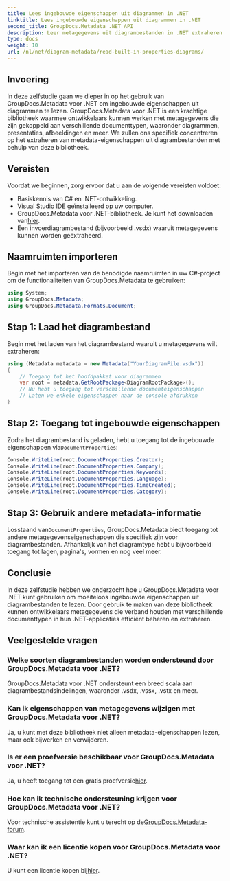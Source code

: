 ```yaml
---
title: Lees ingebouwde eigenschappen uit diagrammen in .NET
linktitle: Lees ingebouwde eigenschappen uit diagrammen in .NET
second_title: GroupDocs.Metadata .NET API
description: Leer metagegevens uit diagrambestanden in .NET extraheren met behulp van GroupDocs.Metadata. Verbeter documentbeheer en -analyse efficiënt.
type: docs
weight: 10
url: /nl/net/diagram-metadata/read-built-in-properties-diagrams/
---
```

## Invoering
In deze zelfstudie gaan we dieper in op het gebruik van GroupDocs.Metadata voor .NET om ingebouwde eigenschappen uit diagrammen te lezen. GroupDocs.Metadata voor .NET is een krachtige bibliotheek waarmee ontwikkelaars kunnen werken met metagegevens die zijn gekoppeld aan verschillende documenttypen, waaronder diagrammen, presentaties, afbeeldingen en meer. We zullen ons specifiek concentreren op het extraheren van metadata-eigenschappen uit diagrambestanden met behulp van deze bibliotheek.
## Vereisten
Voordat we beginnen, zorg ervoor dat u aan de volgende vereisten voldoet:
- Basiskennis van C# en .NET-ontwikkeling.
- Visual Studio IDE geïnstalleerd op uw computer.
-  GroupDocs.Metadata voor .NET-bibliotheek. Je kunt het downloaden van[hier](https://releases.groupdocs.com/metadata/net/).
- Een invoerdiagrambestand (bijvoorbeeld .vsdx) waaruit metagegevens kunnen worden geëxtraheerd.

## Naamruimten importeren
Begin met het importeren van de benodigde naamruimten in uw C#-project om de functionaliteiten van GroupDocs.Metadata te gebruiken:
```csharp
using System;
using GroupDocs.Metadata;
using GroupDocs.Metadata.Formats.Document;
```
## Stap 1: Laad het diagrambestand
Begin met het laden van het diagrambestand waaruit u metagegevens wilt extraheren:
```csharp
using (Metadata metadata = new Metadata("YourDiagramFile.vsdx"))
{
    // Toegang tot het hoofdpakket voor diagrammen
    var root = metadata.GetRootPackage<DiagramRootPackage>();
    // Nu hebt u toegang tot verschillende documenteigenschappen
    // Laten we enkele eigenschappen naar de console afdrukken
}
```
## Stap 2: Toegang tot ingebouwde eigenschappen
 Zodra het diagrambestand is geladen, hebt u toegang tot de ingebouwde eigenschappen via`DocumentProperties`:
```csharp
Console.WriteLine(root.DocumentProperties.Creator);
Console.WriteLine(root.DocumentProperties.Company);
Console.WriteLine(root.DocumentProperties.Keywords);
Console.WriteLine(root.DocumentProperties.Language);
Console.WriteLine(root.DocumentProperties.TimeCreated);
Console.WriteLine(root.DocumentProperties.Category);
```
## Stap 3: Gebruik andere metadata-informatie
 Losstaand van`DocumentProperties`, GroupDocs.Metadata biedt toegang tot andere metagegevenseigenschappen die specifiek zijn voor diagrambestanden. Afhankelijk van het diagramtype hebt u bijvoorbeeld toegang tot lagen, pagina's, vormen en nog veel meer.

## Conclusie
In deze zelfstudie hebben we onderzocht hoe u GroupDocs.Metadata voor .NET kunt gebruiken om moeiteloos ingebouwde eigenschappen uit diagrambestanden te lezen. Door gebruik te maken van deze bibliotheek kunnen ontwikkelaars metagegevens die verband houden met verschillende documenttypen in hun .NET-applicaties efficiënt beheren en extraheren.

## Veelgestelde vragen
### Welke soorten diagrambestanden worden ondersteund door GroupDocs.Metadata voor .NET?
GroupDocs.Metadata voor .NET ondersteunt een breed scala aan diagrambestandsindelingen, waaronder .vsdx, .vssx, .vstx en meer.
### Kan ik eigenschappen van metagegevens wijzigen met GroupDocs.Metadata voor .NET?
Ja, u kunt met deze bibliotheek niet alleen metadata-eigenschappen lezen, maar ook bijwerken en verwijderen.
### Is er een proefversie beschikbaar voor GroupDocs.Metadata voor .NET?
 Ja, u heeft toegang tot een gratis proefversie[hier](https://releases.groupdocs.com/).
### Hoe kan ik technische ondersteuning krijgen voor GroupDocs.Metadata voor .NET?
 Voor technische assistentie kunt u terecht op de[GroupDocs.Metadata-forum](https://forum.groupdocs.com/c/metadata/14).
### Waar kan ik een licentie kopen voor GroupDocs.Metadata voor .NET?
 U kunt een licentie kopen bij[hier](https://purchase.groupdocs.com/buy).
